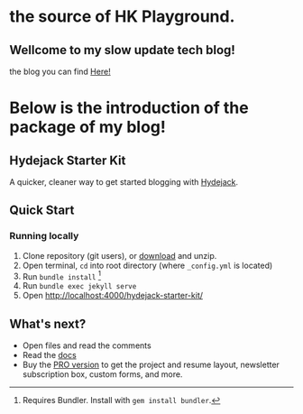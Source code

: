 # the source of HK Playground.

## Wellcome to my slow update tech blog!

the blog you can find [Here!](https://zayunsna.github.io/)

# Below is the introduction of the package of my blog!

## Hydejack Starter Kit

A quicker, cleaner way to get started blogging with [Hydejack](https://hydejack.com/).

## Quick Start

### Running locally

1. Clone repository (git users), or [download] and unzip.
2. Open terminal, `cd` into root directory (where `_config.yml` is located)
3. Run `bundle install` [^1]
4. Run `bundle exec jekyll serve`
5. Open <http://localhost:4000/hydejack-starter-kit/>

## What's next?

- Open files and read the comments
- Read the [docs](https://hydejack.com/docs/)
- Buy the [PRO version](https://hydejack.com/download/) to get the project and resume layout, newsletter subscription box, custom forms, and more.

[^1]: Requires Bundler. Install with `gem install bundler`.

[download]: https://github.com/hydecorp/hydejack-starter-kit/archive/master.zip
